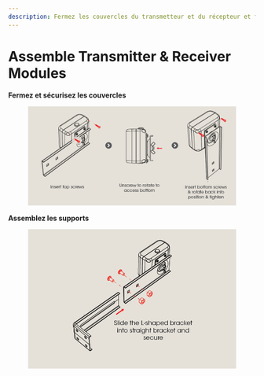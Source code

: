 ```yaml
---  
description: Fermez les couvercles du transmetteur et du récepteur et fixez-les aux supports  
---  
```

   
# Assemble Transmitter & Receiver Modules
   
**Fermez et sécurisez les couvercles**  
   
<figure><img src="../.gitbook/assets/Close and Secure Covers@4x.png" alt=""><figcaption></figcaption></figure>  
   
**Assemblez les supports**  
   
<figure><img src="../.gitbook/assets/Assemble Brackets@4x.png" alt=""><figcaption></figcaption></figure>

